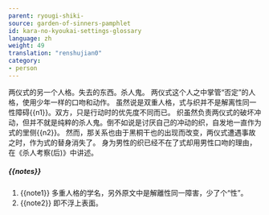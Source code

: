 ```yaml
---
parent: ryougi-shiki-
source: garden-of-sinners-pamphlet
id: kara-no-kyoukai-settings-glossary
language: zh
weight: 49
translation: "renshujian0"
category:
- person
---
```


两仪式的另一个人格。失去的东西。杀人鬼。
两仪式这个人之中掌管“否定”的人格，使用少年一样的口吻和动作。
虽然说是双重人格，式与织并不是解离性同一性障碍{{n1}}。双方，只是行动时的优先度不同而已。
织虽然负责两仪式的破坏冲动，但并不就是纯粹的杀人鬼。倒不如说是讨厌自己的冲动的织，自发地一直作为式的里侧{{n2}}。
然而，那关系也由于黑桐干也的出现而改变，两仪式遭遇事故之时，作为式的替身消失了。
身为男性的织已经不在了式却用男性口吻的理由，在《杀人考察(后)》中讲述。

##### {{notes}}

1. {{note1}} 多重人格的学名，另外原文中是解離性同一障害，少了个“性”。
2. {{note2}} 即不浮上表面。
